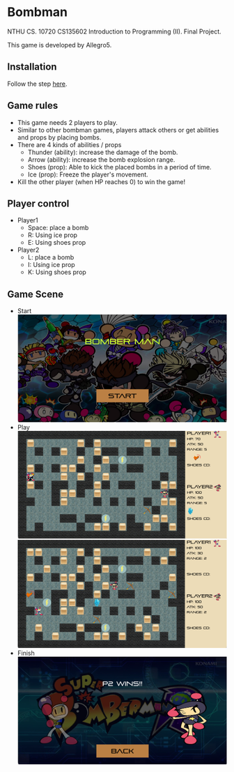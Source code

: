# Bombman
NTHU CS. 10720 CS135602 Introduction to Programming (II). Final Project.

This game is developed by Allegro5.

## Installation
Follow the step [here](https://github.com/j3soon/Allegro5Template/blob/master/docs/README.md).

## Game rules
- This game needs 2 players to play.
- Similar to other bombman games, players attack others or get abilities and props by placing bombs. 
- There are 4 kinds of abilities / props
  - Thunder (ability): increase the damage of the bomb.
  - Arrow (ability): increase the bomb explosion range.
  - Shoes (prop): Able to kick the placed bombs in a period of time.
  - Ice (prop): Freeze the player's movement.
- Kill the other player (when HP reaches 0) to win the game!

## Player control 
- Player1
  - Space: place a bomb
  - R: Using ice prop
  - E: Using shoes prop
- Player2
  - L: place a bomb
  - I: Using ice prop
  - K: Using shoes prop

## Game Scene
- Start
![](imgs/start.png)
- Play
![](imgs/play1.png)
![](imgs/play2.png)
- Finish
![](imgs/finish.png)
